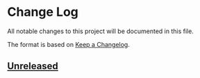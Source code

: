 # Change Log
All notable changes to this project will be documented in this file.

The format is based on [Keep a Changelog](http://keepachangelog.com/).

## [Unreleased]

[Unreleased]: https://github.com/podder-ai/podder-task-base/compare/b07316c...HEAD
